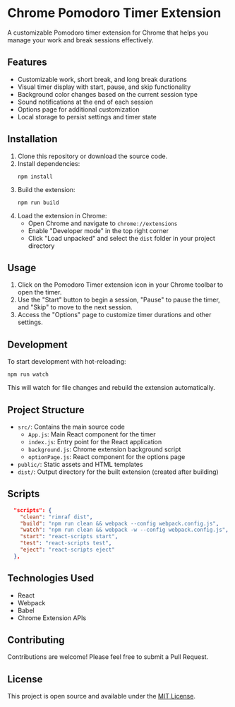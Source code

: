 # Chrome Pomodoro Timer Extension

A customizable Pomodoro timer extension for Chrome that helps you manage your work and break sessions effectively.

## Features

- Customizable work, short break, and long break durations
- Visual timer display with start, pause, and skip functionality
- Background color changes based on the current session type
- Sound notifications at the end of each session
- Options page for additional customization
- Local storage to persist settings and timer state

## Installation

1. Clone this repository or download the source code.
2. Install dependencies:
   ```
   npm install
   ```
3. Build the extension:
   ```
   npm run build
   ```
4. Load the extension in Chrome:
   - Open Chrome and navigate to `chrome://extensions`
   - Enable "Developer mode" in the top right corner
   - Click "Load unpacked" and select the `dist` folder in your project directory

## Usage

1. Click on the Pomodoro Timer extension icon in your Chrome toolbar to open the timer.
2. Use the "Start" button to begin a session, "Pause" to pause the timer, and "Skip" to move to the next session.
3. Access the "Options" page to customize timer durations and other settings.

## Development

To start development with hot-reloading:

```
npm run watch
```

This will watch for file changes and rebuild the extension automatically.

## Project Structure

- `src/`: Contains the main source code
  - `App.js`: Main React component for the timer
  - `index.js`: Entry point for the React application
  - `background.js`: Chrome extension background script
  - `optionPage.js`: React component for the options page
- `public/`: Static assets and HTML templates
- `dist/`: Output directory for the built extension (created after building)

## Scripts


```16:23:package.json
  "scripts": {
    "clean": "rimraf dist",
    "build": "npm run clean && webpack --config webpack.config.js",
    "watch": "npm run clean && webpack -w --config webpack.config.js",
    "start": "react-scripts start",
    "test": "react-scripts test",
    "eject": "react-scripts eject"
  },
```


## Technologies Used

- React
- Webpack
- Babel
- Chrome Extension APIs

## Contributing

Contributions are welcome! Please feel free to submit a Pull Request.

## License

This project is open source and available under the [MIT License](LICENSE).
